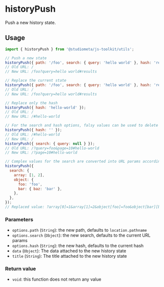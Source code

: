 # historyPush

Push a new history state.

## Usage

```js
import { historyPush } from '@studiometa/js-toolkit/utils';

// Push a new state
historyPush({ path: '/foo', search: { query: 'hello world' }, hash: 'results' });
// Old URL: /
// New URL: /foo?query=hello world#results

// Replace the current state
historyPush({ path: '/foo', search: { query: 'hello world' }, hash: 'results' });
// Old URL: /
// New URL: /foo?query=hello world#results

// Replace only the hash
historyPush({ hash: 'hello-world' });
// Old URL: /
// New URL: /#hello-world

// For the search and hash options, falsy values can be used to delete things
historyPush({ hash: '' });
// Old URL: /#hello-world
// New URL: /
historyPush({ search: { query: null } });
// Old URL: /?query=foo&page=10#hello-world
// New URL: /?page=10#hello-world

// Complex values for the search are converted into URL params according to the way PHP parses theme into the `$_GET` variable.
historyPush({
  search: {
    array: [1, 2],
    object: {
      foo: 'foo',
      bar: { baz: 'bar' },
    },
  },
});
// Replaced value: ?array[0]=1&array[1]=2&object[foo]=foo&object[bar][baz]=bar
```

### Parameters

- `options.path` (`String`): the new path, defaults to `location.pathname`
- `options.search` (`Object`): the new search, defaults to the current URL params
- `options.hash` (`String`): the new hash, defaults to the current hash
- `data` (`Object`): The data attached to the new history state
- `title` (`String`): The title attached to the new history state

### Return value

- `void`: this function does not return any value
